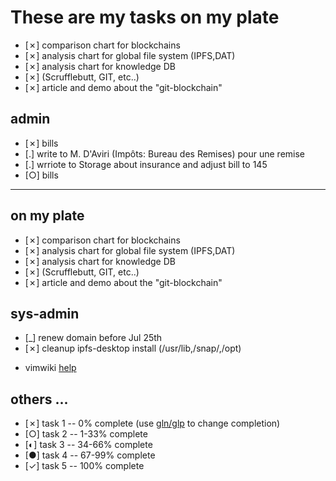# These are my tasks on my plate

- [✗] comparison chart for blockchains
- [✗] analysis chart for global file system (IPFS,DAT)
- [✗] analysis chart for knowledge DB
- [✗] (Scrufflebutt, GIT, etc..)
- [✗] article and demo about the "git-blockchain"

## admin

- [✗] bills
- [.] write to M. D'Aviri (Impôts: Bureau des Remises) pour une remise
- [.] wrriote to Storage about insurance and adjust bill to 145
- [○] bills

---

## on my plate

- [✗] comparison chart for blockchains
- [✗] analysis chart for global file system (IPFS,DAT)
- [✗] analysis chart for knowledge DB
- [✗] (Scrufflebutt, GIT, etc..)
- [✗] article and demo about the "git-blockchain"

## sys-admin

- [_] renew domain before Jul 25th
- [✗] cleanup ipfs-desktop install (/usr/lib,/snap/,/opt)


* vimwiki [help](help)

## others ...

- [✗] task 1 -- 0% complete (use [gln/glp][1] to change completion)
- [○] task 2 -- 1-33% complete
- [◐] task 3 -- 34-66% complete
- [●] task 4 -- 67-99% complete
- [✓] task 5 -- 100% complete


[1]: https://duckduckgo.com/?q=glm/glp+list+vimwiki
